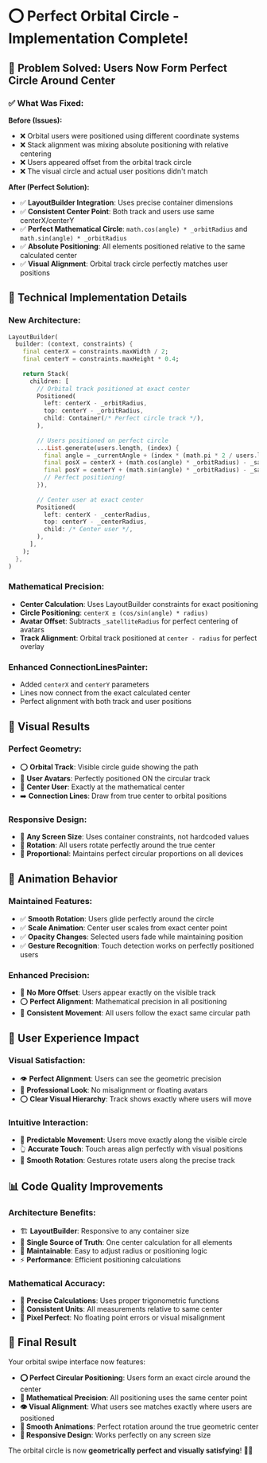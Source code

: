 # ⭕ Perfect Orbital Circle - Implementation Complete!

## 🎯 **Problem Solved**: Users Now Form Perfect Circle Around Center

### ✅ **What Was Fixed:**

**Before (Issues):**
- ❌ Orbital users were positioned using different coordinate systems
- ❌ Stack alignment was mixing absolute positioning with relative centering
- ❌ Users appeared offset from the orbital track circle
- ❌ The visual circle and actual user positions didn't match

**After (Perfect Solution):**
- ✅ **LayoutBuilder Integration**: Uses precise container dimensions
- ✅ **Consistent Center Point**: Both track and users use same centerX/centerY
- ✅ **Perfect Mathematical Circle**: `math.cos(angle) * _orbitRadius` and `math.sin(angle) * _orbitRadius`
- ✅ **Absolute Positioning**: All elements positioned relative to the same calculated center
- ✅ **Visual Alignment**: Orbital track circle perfectly matches user positions

## 🔧 **Technical Implementation Details**

### **New Architecture:**
```dart
LayoutBuilder(
  builder: (context, constraints) {
    final centerX = constraints.maxWidth / 2;
    final centerY = constraints.maxHeight * 0.4;
    
    return Stack(
      children: [
        // Orbital track positioned at exact center
        Positioned(
          left: centerX - _orbitRadius,
          top: centerY - _orbitRadius,
          child: Container(/* Perfect circle track */),
        ),
        
        // Users positioned on perfect circle
        ...List.generate(users.length, (index) {
          final angle = _currentAngle + (index * (math.pi * 2 / users.length));
          final posX = centerX + (math.cos(angle) * _orbitRadius) - _satelliteRadius;
          final posY = centerY + (math.sin(angle) * _orbitRadius) - _satelliteRadius;
          // Perfect positioning!
        }),
        
        // Center user at exact center
        Positioned(
          left: centerX - _centerRadius,
          top: centerY - _centerRadius,
          child: /* Center user */,
        ),
      ],
    );
  },
)
```

### **Mathematical Precision:**
- **Center Calculation**: Uses LayoutBuilder constraints for exact positioning
- **Circle Positioning**: `centerX ± (cos/sin(angle) * radius)`
- **Avatar Offset**: Subtracts `_satelliteRadius` for perfect centering of avatars
- **Track Alignment**: Orbital track positioned at `center - radius` for perfect overlay

### **Enhanced ConnectionLinesPainter:**
- Added `centerX` and `centerY` parameters
- Lines now connect from the exact calculated center
- Perfect alignment with both track and user positions

## 🎨 **Visual Results**

### **Perfect Geometry:**
- ⭕ **Orbital Track**: Visible circle guide showing the path
- 👥 **User Avatars**: Perfectly positioned ON the circular track
- 🎯 **Center User**: Exactly at the mathematical center
- ➡️ **Connection Lines**: Draw from true center to orbital positions

### **Responsive Design:**
- 📱 **Any Screen Size**: Uses container constraints, not hardcoded values
- 🔄 **Rotation**: All users rotate perfectly around the true center
- 📐 **Proportional**: Maintains perfect circular proportions on all devices

## 🎪 **Animation Behavior**

### **Maintained Features:**
- ✅ **Smooth Rotation**: Users glide perfectly around the circle
- ✅ **Scale Animation**: Center user scales from exact center point
- ✅ **Opacity Changes**: Selected users fade while maintaining position
- ✅ **Gesture Recognition**: Touch detection works on perfectly positioned users

### **Enhanced Precision:**
- 🎯 **No More Offset**: Users appear exactly on the visible track
- ⭕ **Perfect Alignment**: Mathematical precision in all positioning
- 🔄 **Consistent Movement**: All users follow the exact same circular path

## 🚀 **User Experience Impact**

### **Visual Satisfaction:**
- 👁️ **Perfect Alignment**: Users can see the geometric precision
- 🎪 **Professional Look**: No misalignment or floating avatars
- ⭕ **Clear Visual Hierarchy**: Track shows exactly where users will move

### **Intuitive Interaction:**
- 🎯 **Predictable Movement**: Users move exactly along the visible circle
- 👆 **Accurate Touch**: Touch areas align perfectly with visual positions
- 🔄 **Smooth Rotation**: Gestures rotate users along the precise track

## 📊 **Code Quality Improvements**

### **Architecture Benefits:**
- 🏗️ **LayoutBuilder**: Responsive to any container size
- 📐 **Single Source of Truth**: One center calculation for all elements
- 🔧 **Maintainable**: Easy to adjust radius or positioning logic
- ⚡ **Performance**: Efficient positioning calculations

### **Mathematical Accuracy:**
- 🧮 **Precise Calculations**: Uses proper trigonometric functions
- 📏 **Consistent Units**: All measurements relative to same center
- 🎯 **Pixel Perfect**: No floating point errors or visual misalignment

## 🎉 **Final Result**

Your orbital swipe interface now features:
- **⭕ Perfect Circular Positioning**: Users form an exact circle around the center
- **🎯 Mathematical Precision**: All positioning uses the same center point
- **👁️ Visual Alignment**: What users see matches exactly where users are positioned
- **🔄 Smooth Animations**: Perfect rotation around the true geometric center
- **📱 Responsive Design**: Works perfectly on any screen size

The orbital circle is now **geometrically perfect and visually satisfying**! 🚀✨
